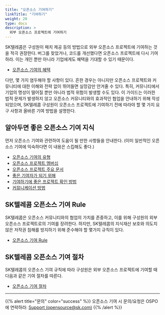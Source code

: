 ```yaml
---
title: "오픈소스 기여하기"
linkTitle: "기여하기"
weight: 20
type: docs
description: >
  외부 오픈소스 프로젝트에 기여하기
---
```


SK텔레콤은 구성원이 패치 제공 등의 방법으로 외부 오픈소스 프로젝트에 기여하는 것을 적극 권장한다. 버그를 찾았거나, 코드를 개선했다면 오픈소스 프로젝트에 다시 기여하라. 이는 개인 뿐만 아니라 기업에게도 혜택을 기대할 수 있기 때문이다.  
* [오픈소스 기여의 혜택](/guide/contribute/benefit)

다만, 몇 가지 염두해야 할 사항이 있다. 흔한 경우는 아니지만 오픈소스 프로젝트와 커뮤니티에 대한 이해와 전략 없이 뛰어들면 실망감만 안겨줄 수 있다. 특히, 커뮤니티에서 기업의 명성이 떨어질 뿐만 아니라 법적 위험이 발생할 수도 있다. ‌이 가이드는 이러한 법적 문제가 발생하지 않고 오픈소스 커뮤니티와의 효과적인 협업을 안내하기 위해 작성되었으며, SK텔레콤 구성원이 오픈소스 프로젝트에 기여하기 전에 따라야 할 몇 가지 요구 사항과 올바른 기여 방법을 설명한다.

## 알아두면 좋은 오픈소스 기여 지식
먼저 오픈소스 기여와 관련하여 도움이 될 만한 사항들을 안내한다. (이미 일반적인 오픈소스 기여에 익숙하다면 이 내용은 스킵해도 좋다.)

* [오픈소스 기여의 유형](/guide/contribute/background/type)
* [오픈소스 프로젝트 멤버십](/guide/contribute/background/membership)
* [오픈소스 프로젝트 주요 문서](/guide/contribute/background/document)
* [좋은 기여자가 되기 위해](/guide/contribute/background/good-contributor)
* [기여하기에 좋은 프로젝트 확인 방법](/guide/contribute/background/good-project)
* [커뮤니케이션 방법](/guide/contribute/background/communication)

## SK텔레콤 오픈소스 기여 Rule
SK텔레콤은 오픈소스 커뮤니티와의 협업의 가치를 존중하고, 이를 위해 구성원의 외부 오픈소스 프로젝트로의 기여를 장려한다. 하지만, SK텔레콤의 지식재산 보호와 의도치 않은 저작권 침해를 방지하기 위해 준수해야 할 몇가지 규칙이 있다. 

* [오픈소스 기여 Rule](/guide/contribute/rule)

## SK텔레콤 오픈소스 기여 절차
SK텔레콤의 오픈소스 기여 규칙에 따라 구성원은 외부 오픈소스 프로젝트에 기여할 때 다음과 같은 기여 절차를 따른다. 

* [오픈소스 기여 절차](/guide/contribute/process)

---

{{% alert title="문의" color="success" %}}
오픈소스 기여 시 문의/요청은 OSPO에 연락하라: [Support (opensource@sk.com)](https://tde.sktelecom.com/wiki/pages/viewpage.action?pageId=305680229)
{{% /alert %}}